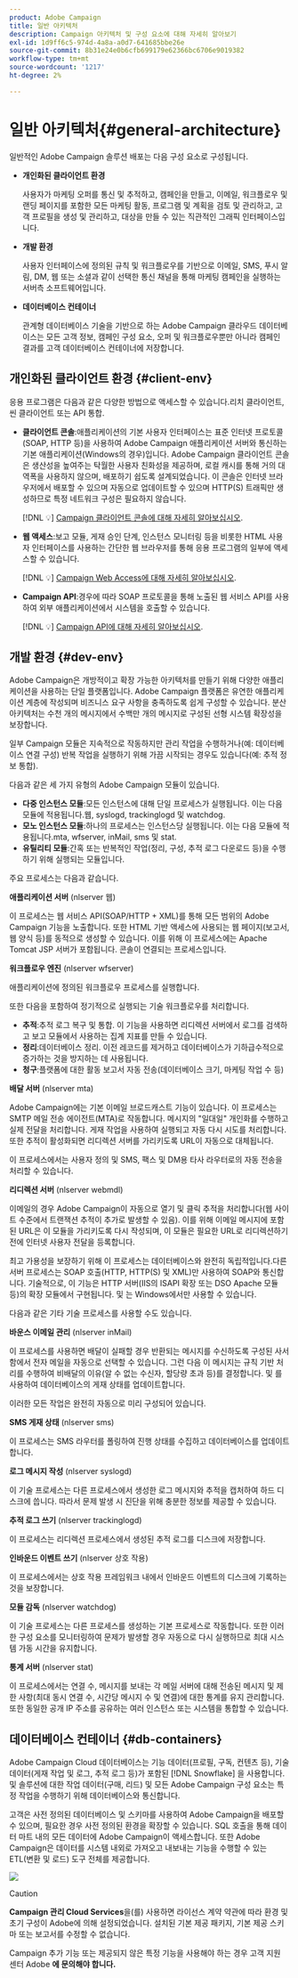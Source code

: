 ```yaml
---
product: Adobe Campaign
title: 일반 아키텍처
description: Campaign 아키텍처 및 구성 요소에 대해 자세히 알아보기
exl-id: 1d9ff6c5-974d-4a8a-a0d7-641685bbe26e
source-git-commit: 8b31e24e0b6cfb699179e62366bc6706e9019382
workflow-type: tm+mt
source-wordcount: '1217'
ht-degree: 2%

---
```


# 일반 아키텍처{#general-architecture}

일반적인 Adobe Campaign 솔루션 배포는 다음 구성 요소로 구성됩니다.

* **개인화된 클라이언트 환경**

   사용자가 마케팅 오퍼를 통신 및 추적하고, 캠페인을 만들고, 이메일, 워크플로우 및 랜딩 페이지를 포함한 모든 마케팅 활동, 프로그램 및 계획을 검토 및 관리하고, 고객 프로필을 생성 및 관리하고, 대상을 만들 수 있는 직관적인 그래픽 인터페이스입니다.

* **개발 환경**

   사용자 인터페이스에 정의된 규칙 및 워크플로우를 기반으로 이메일, SMS, 푸시 알림, DM, 웹 또는 소셜과 같이 선택한 통신 채널을 통해 마케팅 캠페인을 실행하는 서버측 소프트웨어입니다.

* **데이터베이스 컨테이너**

   관계형 데이터베이스 기술을 기반으로 하는 Adobe Campaign 클라우드 데이터베이스는 모든 고객 정보, 캠페인 구성 요소, 오퍼 및 워크플로우뿐만 아니라 캠페인 결과를 고객 데이터베이스 컨테이너에 저장합니다.

## 개인화된 클라이언트 환경 {#client-env}

응용 프로그램은 다음과 같은 다양한 방법으로 액세스할 수 있습니다.리치 클라이언트, 씬 클라이언트 또는 API 통합.

* **클라이언트 콘솔**:애플리케이션의 기본 사용자 인터페이스는 표준 인터넷 프로토콜(SOAP, HTTP 등)을 사용하여 Adobe Campaign 애플리케이션 서버와 통신하는 기본 애플리케이션(Windows의 경우)입니다. Adobe Campaign 클라이언트 콘솔은 생산성을 높여주는 탁월한 사용자 친화성을 제공하며, 로컬 캐시를 통해 거의 대역폭을 사용하지 않으며, 배포하기 쉽도록 설계되었습니다. 이 콘솔은 인터넷 브라우저에서 배포할 수 있으며 자동으로 업데이트할 수 있으며 HTTP(S) 트래픽만 생성하므로 특정 네트워크 구성은 필요하지 않습니다.

   [!DNL :bulb:] [Campaign 클라이언트 콘솔에 대해 자세히 알아보십시오](../start/connect.md).

* **웹 액세스**:보고 모듈, 게재 승인 단계, 인스턴스 모니터링 등을 비롯한 HTML 사용자 인터페이스를 사용하는 간단한 웹 브라우저를 통해 응용 프로그램의 일부에 액세스할 수 있습니다.

   [!DNL :bulb:] [Campaign Web Access에 대해 자세히 알아보십시오](../start/connect.md).

* **Campaign API**:경우에 따라 SOAP 프로토콜을 통해 노출된 웹 서비스 API를 사용하여 외부 애플리케이션에서 시스템을 호출할 수 있습니다.

   [!DNL :bulb:] [Campaign API에 대해 자세히 알아보십시오](../dev/api.md).

## 개발 환경 {#dev-env}

Adobe Campaign은 개방적이고 확장 가능한 아키텍처를 만들기 위해 다양한 애플리케이션을 사용하는 단일 플랫폼입니다. Adobe Campaign 플랫폼은 유연한 애플리케이션 계층에 작성되며 비즈니스 요구 사항을 충족하도록 쉽게 구성할 수 있습니다. 분산 아키텍처는 수천 개의 메시지에서 수백만 개의 메시지로 구성된 선형 시스템 확장성을 보장합니다.

일부 Campaign 모듈은 지속적으로 작동하지만 관리 작업을 수행하거나(예: 데이터베이스 연결 구성) 반복 작업을 실행하기 위해 가끔 시작되는 경우도 있습니다(예: 추적 정보 통합).

다음과 같은 세 가지 유형의 Adobe Campaign 모듈이 있습니다.

* **다중 인스턴스 모듈**:모든 인스턴스에 대해 단일 프로세스가 실행됩니다. 이는 다음 모듈에 적용됩니다.웹, syslogd, trackinglogd 및 watchdog.
* **모노 인스턴스 모듈**:하나의 프로세스는 인스턴스당 실행됩니다. 이는 다음 모듈에 적용됩니다.mta, wfserver, inMail, sms 및 stat.
* **유틸리티 모듈**:간혹 또는 반복적인 작업(정리, 구성, 추적 로그 다운로드 등)을 수행하기 위해 실행되는 모듈입니다.

주요 프로세스는 다음과 같습니다.

**애플리케이션 서버** (nlserver 웹)

이 프로세스는 웹 서비스 API(SOAP/HTTP + XML)를 통해 모든 범위의 Adobe Campaign 기능을 노출합니다. 또한 HTML 기반 액세스에 사용되는 웹 페이지(보고서, 웹 양식 등)를 동적으로 생성할 수 있습니다. 이를 위해 이 프로세스에는 Apache Tomcat JSP 서버가 포함됩니다. 콘솔이 연결되는 프로세스입니다.

**워크플로우 엔진** (nlserver wfserver)

애플리케이션에 정의된 워크플로우 프로세스를 실행합니다.

또한 다음을 포함하여 정기적으로 실행되는 기술 워크플로우를 처리합니다.

* **추적**:추적 로그 복구 및 통합. 이 기능을 사용하면 리디렉션 서버에서 로그를 검색하고 보고 모듈에서 사용하는 집계 지표를 만들 수 있습니다.
* **정리**:데이터베이스 정리. 이전 레코드를 제거하고 데이터베이스가 기하급수적으로 증가하는 것을 방지하는 데 사용됩니다.
* **청구**:플랫폼에 대한 활동 보고서 자동 전송(데이터베이스 크기, 마케팅 작업 수 등)

**배달 서버** (nlserver mta)

Adobe Campaign에는 기본 이메일 브로드캐스트 기능이 있습니다. 이 프로세스는 SMTP 메일 전송 에이전트(MTA)로 작동합니다. 메시지의 &quot;일대일&quot; 개인화를 수행하고 실제 전달을 처리합니다. 게재 작업을 사용하여 실행되고 자동 다시 시도를 처리합니다. 또한 추적이 활성화되면 리디렉션 서버를 가리키도록 URL이 자동으로 대체됩니다.

이 프로세스에서는 사용자 정의 및 SMS, 팩스 및 DM용 타사 라우터로의 자동 전송을 처리할 수 있습니다.

**리디렉션 서버** (nlserver webmdl)

이메일의 경우 Adobe Campaign이 자동으로 열기 및 클릭 추적을 처리합니다(웹 사이트 수준에서 트랜잭션 추적이 추가로 발생할 수 있음). 이를 위해 이메일 메시지에 포함된 URL은 이 모듈을 가리키도록 다시 작성되며, 이 모듈은 필요한 URL로 리디렉션하기 전에 인터넷 사용자 전달을 등록합니다.

최고 가용성을 보장하기 위해 이 프로세스는 데이터베이스와 완전히 독립적입니다.다른 서버 프로세스는 SOAP 호출(HTTP, HTTP(S) 및 XML)만 사용하여 SOAP와 통신합니다. 기술적으로, 이 기능은 HTTP 서버(IIS의 ISAPI 확장 또는 DSO Apache 모듈 등)의 확장 모듈에서 구현됩니다. 및 는 Windows에서만 사용할 수 있습니다.

다음과 같은 기타 기술 프로세스를 사용할 수도 있습니다.

**바운스 이메일 관리** (nlserver inMail)

이 프로세스를 사용하면 배달이 실패할 경우 반환되는 메시지를 수신하도록 구성된 사서함에서 전자 메일을 자동으로 선택할 수 있습니다. 그런 다음 이 메시지는 규칙 기반 처리를 수행하여 비배달의 이유(알 수 없는 수신자, 할당량 초과 등)를 결정합니다. 및 를 사용하여 데이터베이스의 게재 상태를 업데이트합니다.

이러한 모든 작업은 완전히 자동으로 미리 구성되어 있습니다.

**SMS 게재 상태** (nlserver sms)

이 프로세스는 SMS 라우터를 폴링하여 진행 상태를 수집하고 데이터베이스를 업데이트합니다.

**로그 메시지 작성** (nlserver syslogd)

이 기술 프로세스는 다른 프로세스에서 생성한 로그 메시지와 추적을 캡처하여 하드 디스크에 씁니다. 따라서 문제 발생 시 진단을 위해 충분한 정보를 제공할 수 있습니다.

**추적 로그 쓰기** (nlserver trackinglogd)

이 프로세스는 리디렉션 프로세스에서 생성된 추적 로그를 디스크에 저장합니다.

**인바운드 이벤트 쓰기** (nlserver 상호 작용)

이 프로세스에서는 상호 작용 프레임워크 내에서 인바운드 이벤트의 디스크에 기록하는 것을 보장합니다.

**모듈 감독** (nlserver watchdog)

이 기술 프로세스는 다른 프로세스를 생성하는 기본 프로세스로 작동합니다. 또한 이러한 구성 요소를 모니터링하여 문제가 발생할 경우 자동으로 다시 실행하므로 최대 시스템 가동 시간을 유지합니다.

**통계 서버** (nlserver stat)

이 프로세스에서는 연결 수, 메시지를 보내는 각 메일 서버에 대해 전송된 메시지 및 제한 사항(최대 동시 연결 수, 시간당 메시지 수 및 연결)에 대한 통계를 유지 관리합니다. 또한 동일한 공개 IP 주소를 공유하는 여러 인스턴스 또는 시스템을 통합할 수 있습니다.

## 데이터베이스 컨테이너 {#db-containers}

Adobe Campaign Cloud 데이터베이스는 기능 데이터(프로필, 구독, 컨텐츠 등), 기술 데이터(게재 작업 및 로그, 추적 로그 등)가 포함된 [!DNL Snowflake] 을 사용합니다. 및 솔루션에 대한 작업 데이터(구매, 리드) 및 모든 Adobe Campaign 구성 요소는 특정 작업을 수행하기 위해 데이터베이스와 통신합니다.

고객은 사전 정의된 데이터베이스 및 스키마를 사용하여 Adobe Campaign을 배포할 수 있으며, 필요한 경우 사전 정의된 환경을 확장할 수 있습니다. SQL 호출을 통해 데이터 마트 내의 모든 데이터에 Adobe Campaign이 액세스합니다. 또한 Adobe Campaign은 데이터를 시스템 내외로 가져오고 내보내는 기능을 수행할 수 있는 ETL(변환 및 로드) 도구 전체를 제공합니다.

![](assets/data-flow-diagram.png)


>[!CAUTION]
>
>**Campaign 관리 Cloud Services**&#x200B;을(를) 사용하면 라이선스 계약 약관에 따라 환경 및 초기 구성이 Adobe에 의해 설정되었습니다. 설치된 기본 제공 패키지, 기본 제공 스키마 또는 보고서를 수정할 수 없습니다.
>
>Campaign 추가 기능 또는 제공되지 않은 특정 기능을 사용해야 하는 경우 고객 지원 센터 Adobe **에 문의해야 합니다.**
